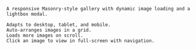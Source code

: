 
    A responsive Masonry-style gallery with dynamic image loading and a lightbox modal.
    
    Adapts to desktop, tablet, and mobile.
    Auto-arranges images in a grid.
    Loads more images on scroll.
    Click an image to view in full-screen with navigation.

